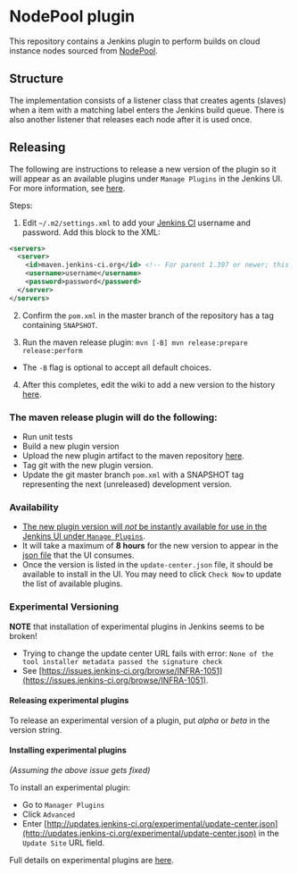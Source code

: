 # NodePool plugin

This repository contains a Jenkins plugin to perform builds on cloud instance  nodes sourced
from [NodePool](https://docs.openstack.org/infra/nodepool/).

## Structure

The implementation consists of a listener class that creates agents (slaves) when a item with a
matching label enters the Jenkins build queue.  There is also another listener that releases each
node after it is used once.

## Releasing

The following are instructions to release a new version of the plugin so it will appear as an available plugins under `Manage Plugins` in the Jenkins UI.  For more information, see [here](https://wiki.jenkins.io/display/JENKINS/Hosting+Plugins#HostingPlugins-Releasingtojenkins-ci.org).

Steps:

1. Edit `~/.m2/settings.xml` to add your [Jenkins CI](https://accounts.jenkins.io/login) username and password.  Add this block to the XML:

  ```xml
  <servers>
    <server>
      <id>maven.jenkins-ci.org</id> <!-- For parent 1.397 or newer; this ID is used for historical reasons and independent of the actual host name -->
      <username>username</username>
      <password>password</password>
    </server>
  </servers>
  ```

2. Confirm the `pom.xml` in the master branch of the repository has a tag containing `SNAPSHOT`.

3. Run the maven release plugin: `mvn [-B] mvn release:prepare release:perform`
  * The `-B` flag is optional to accept all default choices.
 
4. After this completes, edit the wiki to add a new version to the history [here](https://wiki.jenkins.io/display/JENKINS/NodePool+Agents+Plugin).

### The maven release plugin will do the following:

* Run unit tests
* Build a new plugin version
* Upload the new plugin artifact to the maven repository [here](https://repo.jenkins-ci.org/releases/org/jenkins-ci/plugins/nodepool-agents/).
* Tag git with the new plugin version.
* Update the git master branch `pom.xml` with a SNAPSHOT tag representing the next (unreleased) development version.

### Availability
* [The new plugin version will *not* be instantly available for use in the Jenkins UI under `Manage Plugins`](https://wiki.jenkins.io/display/JENKINS/Hosting+Plugins#HostingPlugins-Help!Mypluginisnotshowingupintheupdatecenter).
* It will take a maximum of **8 hours** for the new version to appear in the [json file](https://updates.jenkins-ci.org/current/update-center.json) that the UI consumes.
* Once the version is listed in the `update-center.json` file, it should be available to install in the UI.  You may need to click `Check Now` to update the list of available plugins.

### Experimental Versioning

**NOTE**  that installation of experimental plugins in Jenkins seems to be broken!

  * Trying to change the update center URL fails with error: `None of the tool installer metadata passed the signature check`
  * See [https://issues.jenkins-ci.org/browse/INFRA-1051](https://issues.jenkins-ci.org/browse/INFRA-1051).
    
#### Releasing experimental plugins

To release an experimental version of a plugin, put *alpha* or *beta* in the version string.

#### Installing experimental plugins

*(Assuming the above issue gets fixed)*

To install an experimental plugin:

* Go to `Manager Plugins`
* Click `Advanced`
* Enter [http://updates.jenkins-ci.org/experimental/update-center.json](http://updates.jenkins-ci.org/experimental/update-center.json) in the `Update Site` URL field.

Full details on experimental plugins are [here](https://jenkins.io/blog/2013/09/23/experimental-plugins-update-center/).

